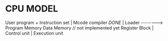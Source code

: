 
<h1>CPU MODEL</h1>

User program + Instruction set
    |
Mcode compiler  *DONE*
    |
Loader --------> Program Memory
                    Data Memory  //  not implemented yet
                 Register Block
                        |
                   Control unit 
                        |
                  Execution unit


